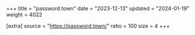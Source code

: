 +++
title = "password.town"
date = "2023-12-13"
updated = "2024-01-19"
weight = 4022

[extra]
source = "https://password.town/"
ratio = 100
size = 4
+++

